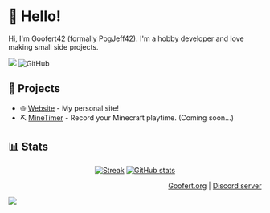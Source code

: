 # 👋 Hello!
Hi, I'm Goofert42 (formally PogJeff42). I'm a hobby developer and love making small side projects.

[![](https://komarev.com/ghpvc/?username=Goofert42&style=flat-square&color=blue)](https://komarev.com/) <img alt="GitHub" src="https://img.shields.io/badge/dynamic/json?logo=github&label=GitHub+Followers&labelColor=282c34&color=181717&query=%24.data.totalSubs&url=https%3A%2F%2Fapi.spencerwoo.com%2Fsubstats%2F%3Fsource%3Dgithub%26queryKey%3DGoofert42&longCache=true"/>

## 📂 Projects
  - 🌐 <a href="https://goofert.org/">Website</a> - My personal site!
  - ⛏️ <a href="https://goofert.org/mine-timer">MineTimer</a> - Record your Minecraft playtime. (Coming soon...)

## 📊 Stats
<div align="center">
  
  [![Streak](https://github-readme-streak-stats.herokuapp.com?user=Goofert42&theme=tokyonight_duo&hide_border=true)](https://github.com/KingCh1ll) [![GitHub stats](https://github-readme-stats.vercel.app/api?username=Goofert42&show_icons=true&theme=dark)](https://github.com/anuraghazra/github-readme-stats)
</div>

<div align="right">
  <a href="https://goofert.org/">Goofert.org</a> | <a href="https://discord.gg/u3NDJycP5v">Discord server</a>
</div>

![](https://hit.yhype.me/github/profile?user_id=146920696)
